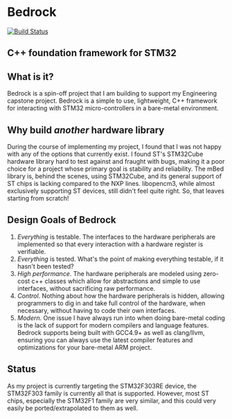 # Bedrock
[![Build Status](https://travis-ci.org/ericyanush/Bedrock.svg)](https://travis-ci.org/ericyanush/Bedrock)

C++ foundation framework for STM32
-----

## What is it?

Bedrock is a spin-off project that I am building to support my Engineering capstone project. Bedrock is a simple to use, lightweight, C++ framework for interacting with STM32 micro-controllers in a bare-metal environment.

## Why build _another_ hardware library

During the course of implementing my project, I found that I was not happy with any of the options that currently exist. I found ST's STM32Cube hardware library hard to test against and fraught with bugs, making it a poor choice for a project whose primary goal is stability and reliability. The mBed library is, behind the scenes, using STM32Cube, and its general support of ST chips is lacking compared to the NXP lines. libopencm3, while almost exclusively supporting ST devices, still didn't feel quite right. So, that leaves starting from scratch!

## Design Goals of Bedrock

1. *_Everything_* is testable. The interfaces to the hardware peripherals are implemented so that every interaction with a hardware register is verifiable.
2. *_Everything_* is tested. What's the point of making everything testable, if it hasn't been tested?
3. *High performance*. The hardware peripherals are modeled using zero-cost c++ classes which allow for abstractions and simple to use interfaces, without sacrificing raw performance.
4. *Control*. Nothing about how the hardware peripherals is hidden, allowing programmers to dig in and take full control of the hardware, when necessary, without having to code their own interfaces.
5. *Modern*. One issue I have always run into when doing bare-metal coding is the lack of support for modern compilers and language features. Bedrock supports being built with GCC4.9+ as well as clang/llvm, ensuring you can always use the latest compiler features and optimizations for your bare-metal ARM project.

## Status

As my project is currently targeting the STM32F303RE device, the STM32F303 family is currently all that is supported. However, most ST chips, especially the STM32F1 family are very similar, and this could very easily be ported/extrapolated to them as well.
